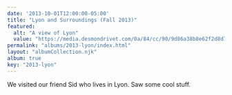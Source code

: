 ```yaml
---
date: '2013-10-01T12:00:00-05:00'
title: "Lyon and Surroundings (Fall 2013)"
featured:
  alt: "A view of Lyon"
  value: "https://media.desmondrivet.com/0a/84/cc/90/9d86a38b8e62f2d8d7b2cea0945edfd41ea49fa9e8b1832e0769f894.jpg"
permalink: "albums/2013-lyon/index.html"
layout: "albumCollection.njk"
album: true
key: "2013-lyon"
---
```


We visited our friend Sid who lives in Lyon.  Saw some cool stuff.
